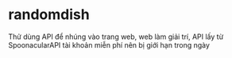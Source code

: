 # randomdish
Thử dùng API để nhúng vào trang web, web làm giải trí, API lấy từ SpoonacularAPI tài khoản miễn phí nên bị giới hạn trong ngày
